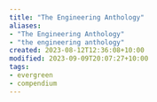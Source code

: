 ```yaml
---
title: "The Engineering Anthology"
aliases:
- "The Engineering Anthology"
- "the engineering anthology"
created: 2023-08-12T12:36:08+10:00
modified: 2023-09-09T20:07:27+10:00
tags:
- evergreen
- compendium
---
```

